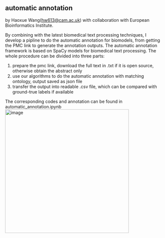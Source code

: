 ## automatic annotation
by Haoxue Wang(hw613@cam.ac.uk)
with collaboration with European Bioinformatics Institute.

By combining with the latest biomedical text processing techniques, I develop a pipline to do the automatic annotation for biomodels, from getting the PMC link to generate the annotation outputs. The automatic annotation framework is based on SpaCy models for biomedical text processing. The whole procedure can be divided into three parts: 
1. prepare the pmc link, download the full text in .txt if it is open source, otherwise obtain the abstract only
2. use our algorithms to do the automatic annotation with matching ontology, output saved as json file
3. transfer the output into readable .csv file, which can be compared with ground-true labels if available

The corresponding codes and annotation can be found in automatic_annotation.ipynb
<img width="400" alt="image" src="https://github.com/wanghaoxue0/NLP_tasks/assets/55145514/0c2463df-8258-48aa-b371-e41b43952fdd">

